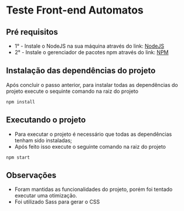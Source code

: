 # Teste Front-end Automatos


## Pré requisitos
* 1° - Instale o NodeJS na sua máquina através do link: [NodeJS](https://nodejs.org/en/)
* 2° - Instale o gerenciador de pacotes npm através do link: [NPM](https://www.npmjs.com/get-npm)


## Instalação das dependências do projeto

 Após concluir o passo anterior, para instalar todas as dependências do projeto execute o sequinte comando na raiz do projeto

`npm install` 

## Executando o projeto

* Para executar o projeto é necessário que todas as dependências tenham sido instaladas;
* Após feito isso execute o seguinte comando na raiz do projeto

`npm start` 

## Observações
* Foram mantidas as funcionalidades do projeto, porém foi tentado executar uma otimização.
* Foi utilizado Sass para gerar o CSS